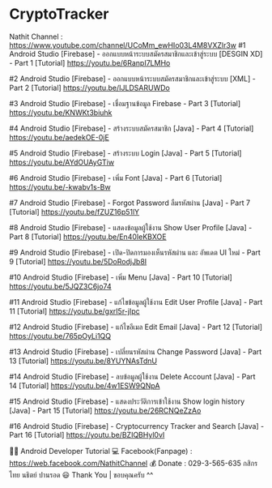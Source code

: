 # CryptoTracker

Nathit Channel : https://www.youtube.com/channel/UCoMm_ewHIo03L4M8VXZlr3w
#1 Android Studio [Firebase] - ออกแบบหน้าระบบสมัครสมาชิกและเข้าสู่ระบบ [DESGIN XD] - Part 1 [Tutorial]
https://youtu.be/6RanpI7LMHo

#2 Android Studio [Firebase] - ออกแบบหน้าระบบสมัครสมาชิกและเข้าสู่ระบบ [XML] - Part 2 [Tutorial]
https://youtu.be/IJLDSARUWDo

#3 Android Studio [Firebase] - เชื่อมฐานข้อมูล Firebase - Part 3 [Tutorial]
https://youtu.be/KNWKt3biuhk

#4 Android Studio [Firebase] - สร้างระบบสมัครสมาชิก [Java] - Part 4 [Tutorial]
https://youtu.be/aedekOE-0jE

#5 Android Studio [Firebase] - สร้างระบบ Login [Java] - Part 5 [Tutorial]
https://youtu.be/AYdOUAyGTiw

#6 Android Studio [Firebase] - เพิ่ม Font [Java] - Part 6 [Tutorial]
https://youtu.be/-kwabv1s-Bw

#7 Android Studio [Firebase] - Forgot Password ลืมรหัสผ่าน [Java] - Part 7 [Tutorial]
https://youtu.be/fZUZ16p51lY

#8 Android Studio [Firebase] - แสดงข้อมูลผู้ใช้งาน Show User Profile [Java] - Part 8 [Tutorial]
https://youtu.be/En40IeKBXOE

#9 Android Studio [Firebase] - เปิด-ปิดการมองเห็นรหัสผ่าน และ อัพเดต UI ใหม่ - Part 9 [Tutorial]
https://youtu.be/5DoRodjJb8I

#10 Android Studio [Firebase] - เพิ่ม Menu [Java] - Part 10 [Tutorial]
https://youtu.be/5JQZ3C6jo74

#11 Android Studio [Firebase] - แก้ไขข้อมูลผู้ใช้งาน Edit User Profile [Java] - Part 11 [Tutorial]
https://youtu.be/gxrI5r-jIpc

#12 Android Studio [Firebase] - แก้ไขอีเมล Edit Email  [Java] - Part 12 [Tutorial]
https://youtu.be/765pOyLi1QQ

#13 Android Studio [Firebase] - เปลี่ยนรหัสผ่าน Change Password [Java] - Part 13 [Tutorial]
https://youtu.be/8YUYNAsTdnU

#14 Android Studio [Firebase] - ลบข้อมูลผู้ใช้งาน Delete Account [Java] - Part 14 [Tutorial]
https://youtu.be/4w1ESW9QNpA

#15 Android Studio [Firebase] - แสดงประวัติการเข้าใช้งาน Show login history [Java] - Part 15 [Tutorial]
https://youtu.be/26RCNQeZzAo

#16 Android Studio [Firebase] - Cryptocurrency Tracker and Search [Java] - Part 16 [Tutorial]
https://youtu.be/BZIQBHyl0vI

👨‍💻 Android Developer Tutorial
💻 Facebook(Fanpage) : https://web.facebook.com/NathitChannel
💰 Donate : 029-3-565-635 กสิกรไทย นธิตย์ ปานรอด
😃 Thank You | ขอบคุณครับ ^^
